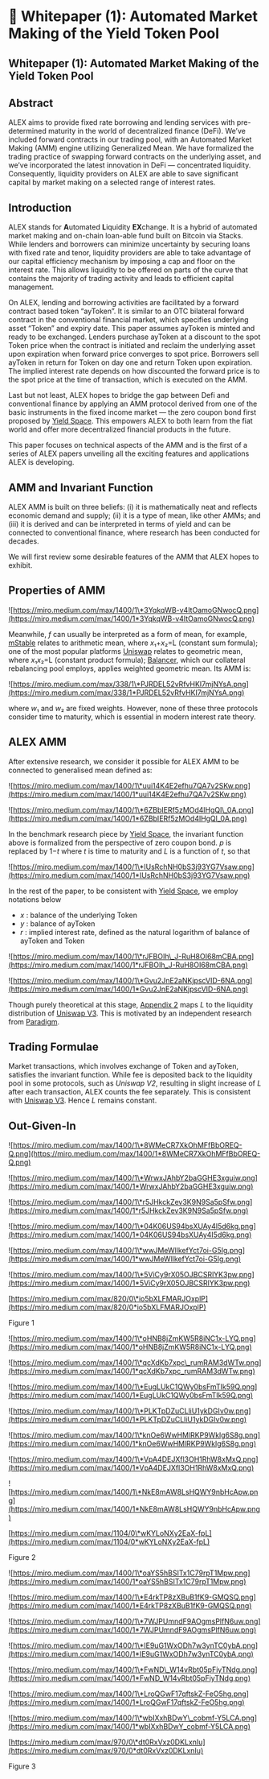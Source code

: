 # 📃 Whitepaper (1): Automated Market Making of the Yield Token Pool

## Whitepaper (1): **Automated Market Making of the Yield Token Pool**

## **Abstract**

ALEX aims to provide fixed rate borrowing and lending services with pre-determined maturity in the world of decentralized finance (DeFi). We’ve included forward contracts in our trading pool, with an Automated Market Making (AMM) engine utilizing Generalized Mean. We have formalized the trading practice of swapping forward contracts on the underlying asset, and we’ve incorporated the latest innovation in DeFi — concentrated liquidity. Consequently, liquidity providers on ALEX are able to save significant capital by market making on a selected range of interest rates.

## **Introduction**

ALEX stands for **A**utomated **L**iquidity **EX**change. It is a hybrid of automated market making and on-chain loan-able fund built on Bitcoin via Stacks. While lenders and borrowers can minimize uncertainty by securing loans with fixed rate and tenor, liquidity providers are able to take advantage of our capital efficiency mechanism by imposing a cap and floor on the interest rate. This allows liquidity to be offered on parts of the curve that contains the majority of trading activity and leads to efficient capital management.

On ALEX, lending and borrowing activities are facilitated by a forward contract based token “ayToken”. It is similar to an OTC bilateral forward contract in the conventional financial market, which specifies underlying asset “Token” and expiry date. This paper assumes ayToken is minted and ready to be exchanged. Lenders purchase ayToken at a discount to the spot Token price when the contract is initiated and reclaim the underlying asset upon expiration when forward price converges to spot price. Borrowers sell ayToken in return for Token on day one and return Token upon expiration. The implied interest rate depends on how discounted the forward price is to the spot price at the time of transaction, which is executed on the AMM.

Last but not least, ALEX hopes to bridge the gap between Defi and conventional finance by applying an AMM protocol derived from one of the basic instruments in the fixed income market — the zero coupon bond first proposed by [Yield Space](https://yield.is/YieldSpace.pdf). This empowers ALEX to both learn from the fiat world and offer more decentralized financial products in the future.

This paper focuses on technical aspects of the AMM and is the first of a series of ALEX papers unveiling all the exciting features and applications ALEX is developing.

## **AMM and Invariant Function**

ALEX AMM is built on three beliefs: (i) it is mathematically neat and reflects economic demand and supply; (ii) it is a type of mean, like other AMMs; and (iii) it is derived and can be interpreted in terms of yield and can be connected to conventional finance, where research has been conducted for decades.

We will first review some desirable features of the AMM that ALEX hopes to exhibit.

## **Properties of AMM**

![https://miro.medium.com/max/1400/1\*3YqkqWB-v4ItOamoGNwocQ.png](https://miro.medium.com/max/1400/1*3YqkqWB-v4ItOamoGNwocQ.png)

Meanwhile, _f_ can usually be interpreted as a form of mean, for example, [mStable](https://docs.mstable.org/) relates to arithmetic mean, where _&#x78;_&#x2081;+_&#x78;_&#x2082;=L (constant sum formula); one of the most popular platforms [Uniswap](https://uniswap.org/whitepaper-v3.pdf) relates to geometric mean, where _&#x78;_&#x2081;_&#x78;_&#x2082;=L (constant product formula); [Balancer](https://balancer.fi/whitepaper.pdf), which our collateral rebalancing pool employs, applies weighted geometric mean. Its AMM is:

![https://miro.medium.com/max/338/1\*PJRDEL52vRfvHKI7mjNYsA.png](https://miro.medium.com/max/338/1*PJRDEL52vRfvHKI7mjNYsA.png)

where _&#x77;_&#x2081; and _&#x77;_&#x2082; are fixed weights. However, none of these three protocols consider time to maturity, which is essential in modern interest rate theory.

## **ALEX AMM**

After extensive research, we consider it possible for ALEX AMM to be connected to generalised mean defined as:

![https://miro.medium.com/max/1400/1\*uui14K4E2efhu7QA7v2SKw.png](https://miro.medium.com/max/1400/1*uui14K4E2efhu7QA7v2SKw.png)

![https://miro.medium.com/max/1400/1\*6ZBbIERf5zMOd4lHgQl\_0A.png](https://miro.medium.com/max/1400/1*6ZBbIERf5zMOd4lHgQl_0A.png)

In the benchmark research piece by [Yield Space](https://yield.is/YieldSpace.pdf), the invariant function above is formalized from the perspective of zero coupon bond. _p_ is replaced by 1−_t_ where _t_ is time to maturity and _L_ is a function of _t_, so that

![https://miro.medium.com/max/1400/1\*IUsRchNH0bS3j93YG7Vsaw.png](https://miro.medium.com/max/1400/1*IUsRchNH0bS3j93YG7Vsaw.png)

In the rest of the paper, to be consistent with [Yield Space](https://yield.is/YieldSpace.pdf), we employ notations below

* _x_ : balance of the underlying Token
* _y_ : balance of ayToken
* _r_ : implied interest rate, defined as the natural logarithm of balance of ayToken and Token

![https://miro.medium.com/max/1400/1\*rJFBOIh\_J-RuH8OI68mCBA.png](https://miro.medium.com/max/1400/1*rJFBOIh_J-RuH8OI68mCBA.png)

![https://miro.medium.com/max/1400/1\*Gvu2JnE2aNKjpscVID-6NA.png](https://miro.medium.com/max/1400/1*Gvu2JnE2aNKjpscVID-6NA.png)

Though purely theoretical at this stage, [Appendix 2](https://medium.com/whitepaper/automated-market-making-of-alex#appendix-2-liquidity-mapping-to-uniswap-v3) maps _L_ to the liquidity distribution of [Uniswap V3](https://uniswap.org/whitepaper-v3.pdf). This is motivated by an independent research from [Paradigm](https://www.paradigm.xyz/2021/06/uniswap-v3-the-universal-amm/).

## **Trading Formulae**

Market transactions, which involves exchange of Token and ayToken, satisfies the invariant function. While fee is deposited back to the liquidity pool in some protocols, such as _Uniswap V2_, resulting in slight increase of _L_ after each transaction, ALEX counts the fee separately. This is consistent with [Uniswap V3](https://uniswap.org/whitepaper-v3.pdf). Hence _L_ remains constant.

## **Out-Given-In**

![https://miro.medium.com/max/1400/1\*8WMeCR7XkOhMFfBbOREQ-Q.png](https://miro.medium.com/max/1400/1*8WMeCR7XkOhMFfBbOREQ-Q.png)

![https://miro.medium.com/max/1400/1\*WrwxJAhbY2baGGHE3xguiw.png](https://miro.medium.com/max/1400/1*WrwxJAhbY2baGGHE3xguiw.png)

![https://miro.medium.com/max/1400/1\*r5JHkckZev3K9N9Sa5pSfw.png](https://miro.medium.com/max/1400/1*r5JHkckZev3K9N9Sa5pSfw.png)

![https://miro.medium.com/max/1400/1\*04K06US94bsXUAy4I5d6kg.png](https://miro.medium.com/max/1400/1*04K06US94bsXUAy4I5d6kg.png)

![https://miro.medium.com/max/1400/1\*wwJMeWllkefYct7oi-G5Ig.png](https://miro.medium.com/max/1400/1*wwJMeWllkefYct7oi-G5Ig.png)

![https://miro.medium.com/max/1400/1\*5ViCy9rX05OJBCSRlYK3pw.png](https://miro.medium.com/max/1400/1*5ViCy9rX05OJBCSRlYK3pw.png)

[https://miro.medium.com/max/820/0\*io5bXLFMARJOxplP](https://miro.medium.com/max/820/0*io5bXLFMARJOxplP)

Figure 1

![https://miro.medium.com/max/1400/1\*oHNB8jZmKW5R8iNC1x-LYQ.png](https://miro.medium.com/max/1400/1*oHNB8jZmKW5R8iNC1x-LYQ.png)

![https://miro.medium.com/max/1400/1\*qcXdKb7xpc\_rumRAM3dWTw.png](https://miro.medium.com/max/1400/1*qcXdKb7xpc_rumRAM3dWTw.png)

![https://miro.medium.com/max/1400/1\*EugLUkC1QWy0bsFmTIk59Q.png](https://miro.medium.com/max/1400/1*EugLUkC1QWy0bsFmTIk59Q.png)

![https://miro.medium.com/max/1400/1\*PLKTpDZuCLliU1ykDGIv0w.png](https://miro.medium.com/max/1400/1*PLKTpDZuCLliU1ykDGIv0w.png)

![https://miro.medium.com/max/1400/1\*knOe6WwHMlRKP9Wklg6S8g.png](https://miro.medium.com/max/1400/1*knOe6WwHMlRKP9Wklg6S8g.png)

![https://miro.medium.com/max/1400/1\*VpA4DEJXfl3OH1RhW8xMxQ.png](https://miro.medium.com/max/1400/1*VpA4DEJXfl3OH1RhW8xMxQ.png)

![https://miro.medium.com/max/1400/1\*NkE8mAW8LsHQWY9nbHcApw.png](https://miro.medium.com/max/1400/1*NkE8mAW8LsHQWY9nbHcApw.png)

[https://miro.medium.com/max/1104/0\*wKYLoNXy2EaX-fpL](https://miro.medium.com/max/1104/0*wKYLoNXy2EaX-fpL)

Figure 2

![https://miro.medium.com/max/1400/1\*oaYS5hBSITx1C79rpT1Mpw.png](https://miro.medium.com/max/1400/1*oaYS5hBSITx1C79rpT1Mpw.png)

![https://miro.medium.com/max/1400/1\*E4rkTP8zXBuB1fK9-GMQSQ.png](https://miro.medium.com/max/1400/1*E4rkTP8zXBuB1fK9-GMQSQ.png)

![https://miro.medium.com/max/1400/1\*7WJPUmndF9AOgmsPlfN6uw.png](https://miro.medium.com/max/1400/1*7WJPUmndF9AOgmsPlfN6uw.png)

![https://miro.medium.com/max/1400/1\*IE9uG1WxODh7w3ynTC0ybA.png](https://miro.medium.com/max/1400/1*IE9uG1WxODh7w3ynTC0ybA.png)

![https://miro.medium.com/max/1400/1\*FwND\_W14vRbt05pFiyTNdg.png](https://miro.medium.com/max/1400/1*FwND_W14vRbt05pFiyTNdg.png)

![https://miro.medium.com/max/1400/1\*LroQGwF17qftskZ-FeO5hg.png](https://miro.medium.com/max/1400/1*LroQGwF17qftskZ-FeO5hg.png)

![https://miro.medium.com/max/1400/1\*wbIXxhBDwY\_cobmf-Y5LCA.png](https://miro.medium.com/max/1400/1*wbIXxhBDwY_cobmf-Y5LCA.png)

[https://miro.medium.com/max/970/0\*dt0RxVxz0DKLxnIu](https://miro.medium.com/max/970/0*dt0RxVxz0DKLxnIu)

Figure 3

